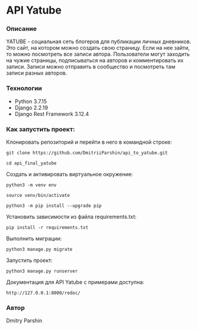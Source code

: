 # API Yatube
### Описание
YATUBE - cоциальная сеть блогеров для публикации личных дневников.
Это сайт, на котором можно создать свою страницу. Если на нее зайти, то можно посмотреть все записи автора.
Пользователи могут заходить на чужие страницы, подписываться на авторов и комментировать их записи.
Записи можно отправить в сообщество и посмотреть там записи разных авторов.
### Технологии
- Python 3.7.15
- Django 2.2.19
- Django Rest Framework 3.12.4
### Как запустить проект:

Клонировать репозиторий и перейти в него в командной строке:

```
git clone https://github.com/DmitriiParshin/api_to_yatube.git
```

```
cd api_final_yatube
```

Cоздать и активировать виртуальное окружение:

```
python3 -m venv env
```

```
source venv/bin/activate
```

```
python3 -m pip install --upgrade pip
```

Установить зависимости из файла requirements.txt:

```
pip install -r requirements.txt
```

Выполнить миграции:

```
python3 manage.py migrate
```

Запустить проект:

```
python3 manage.py runserver
```

Документация для API Yatube с примерами доступна:

```
http://127.0.0.1:8000/redoc/
```

### Автор
Dmitry Parshin

